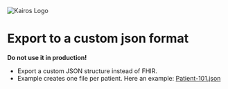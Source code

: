 ![Kairos Logo](https://www.kairos.de/app/uploads/kairos-logo-blue_iqvia.png "Kairos Logo")

Export to a custom json format
========================
**Do not use it in production!**

* Export a custom JSON structure instead of FHIR.
* Example creates one file per patient. Here an example: [Patient-101.json](Patient-101.json)
